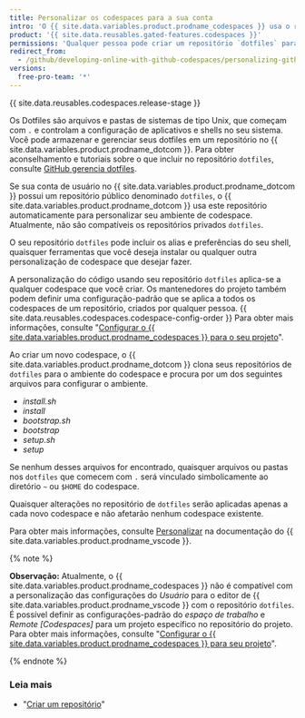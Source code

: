 ```yaml
---
title: Personalizar os codespaces para a sua conta
intro: 'O {{ site.data.variables.product.prodname_codespaces }} usa o repositório `dotfiles` no {{ site.data.variables.product.product_name }} para personalizar cada novo codespace que você criar.'
product: '{{ site.data.reusables.gated-features.codespaces }}'
permissions: 'Qualquer pessoa pode criar um repositório `dotfiles` para personalizar o {{ site.data.variables.product.prodname_codespaces }} para sua conta de usuário.'
redirect_from:
  - /github/developing-online-with-github-codespaces/personalizing-github-codespaces-for-your-account
versions:
  free-pro-team: '*'
---
```


{{ site.data.reusables.codespaces.release-stage }}

Os Dotfiles são arquivos e pastas de sistemas de tipo Unix, que começam com `.` e controlam a configuração de aplicativos e shells no seu sistema. Você pode armazenar e gerenciar seus dotfiles em um repositório no {{ site.data.variables.product.prodname_dotcom }}. Para obter aconselhamento e tutoriais sobre o que incluir no repositório `dotfiles`, consulte [GitHub gerencia dotfiles](https://dotfiles.github.io/).

Se sua conta de usuário no {{ site.data.variables.product.prodname_dotcom }} possui um repositório público denominado `dotfiles`, o {{ site.data.variables.product.prodname_dotcom }} usa este repositório automaticamente para personalizar seu ambiente de codespace. Atualmente, não são compatíveis os repositórios privados `dotfiles`.

O seu repositório `dotfiles` pode incluir os alias e preferências do seu shell, quaisquer ferramentas que você deseja instalar ou qualquer outra personalização de codespace que desejar fazer.

A personalização do código usando seu repositório `dotfiles` aplica-se a qualquer codespace que você criar. Os mantenedores do projeto também podem definir uma configuração-padrão que se aplica a todos os codespaces de um repositório, criados por qualquer pessoa. {{ site.data.reusables.codespaces.codespace-config-order }} Para obter mais informações, consulte "[Configurar o {{ site.data.variables.product.prodname_codespaces }} para o seu projeto](/github/developing-online-with-codespaces/configuring-codespaces-for-your-project)".

Ao criar um novo codespace, o {{ site.data.variables.product.prodname_dotcom }} clona seus repositórios de `dotfiles` para o ambiente do codespace e procura por um dos seguintes arquivos para configurar o ambiente.

* _install.sh_
* _install_
* _bootstrap.sh_
* _bootstrap_
* _setup.sh_
* _setup_

Se nenhum desses arquivos for encontrado, quaisquer arquivos ou pastas nos `dotfiles` que comecem com `.` será vinculado simbolicamente ao diretório `~` ou `$HOME` do codespace.

Quaisquer alterações no repositório de `dotfiles` serão aplicadas apenas a cada novo codespace e não afetarão nenhum codespace existente.

Para obter mais informações, consulte [Personalizar](https://docs.microsoft.com/en-us/visualstudio/online/reference/personalizing) na documentação do {{ site.data.variables.product.prodname_vscode }}.

{% note %}

**Observação:** Atualmente, o {{ site.data.variables.product.prodname_codespaces }} não é compatível com a personalização das configurações do _Usuário_ para o editor de {{ site.data.variables.product.prodname_vscode }} com o repositório `dotfiles`. É possível definir as configurações-padrão do _espaço de trabalho_ e _Remote [Codespaces]_ para um projeto específico no repositório do projeto. Para obter mais informações, consulte "[Configurar o {{ site.data.variables.product.prodname_codespaces }} para seu projeto](/github/developing-online-with-codespaces/configuring-codespaces-for-your-project#creating-a-custom-codespace-configuration)".

{% endnote %}


### Leia mais

* "[Criar um repositório](/github/creating-cloning-and-archiving-repositories/creating-a-new-repository)"
